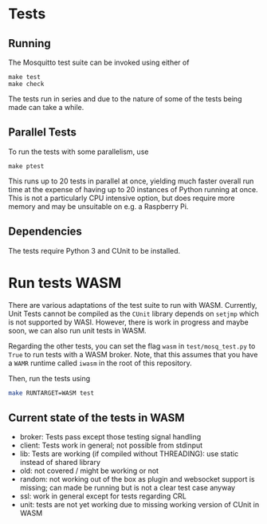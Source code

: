 # Tests

## Running

The Mosquitto test suite can be invoked using either of

```
make test
make check
```

The tests run in series and due to the nature of some of the tests being made
can take a while.

## Parallel Tests

To run the tests with some parallelism, use

```
make ptest
```

This runs up to 20 tests in parallel at once, yielding much faster overall run
time at the expense of having up to 20 instances of Python running at once.
This is not a particularly CPU intensive option, but does require more memory
and may be unsuitable on e.g. a Raspberry Pi.

## Dependencies

The tests require Python 3 and CUnit to be installed.

# Run tests WASM
There are various adaptations of the test suite to run with WASM. Currently, Unit Tests cannot be compiled as the `CUnit` library depends on `setjmp` which is not supported by WASI. However, there is work in progress and maybe soon, we can also run unit tests in WASM.

Regarding the other tests, you can set the flag `wasm` in `test/mosq_test.py` to `True` to run tests with a WASM broker. Note, that this assumes that you have a `WAMR` runtime called `iwasm` in the root of this repository.

Then, run the tests using
```bash
make RUNTARGET=WASM test
```

## Current state of the tests in WASM
* broker: Tests pass except those testing signal handling
* client: Tests work in general; not possible from stdinput
* lib: Tests are working (if compiled without THREADING): use static instead of shared library
* old: not covered / might be working or not
* random: not working out of the box as plugin and websocket support is missing; can made be running but is not a clear test case anyway
* ssl: work in general except for tests regarding CRL
* unit: tests are not yet working due to missing working version of CUnit in WASM